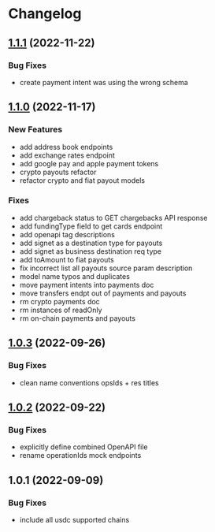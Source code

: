 # Changelog

## [1.1.1](https://github.com/circlefin/openapi-internal/compare/v1.1.0...v1.1.1) (2022-11-22)


### Bug Fixes

* create payment intent was using the wrong schema 

## [1.1.0](https://github.com/circlefin/openapi-internal/compare/v1.0.3...v1.1.0) (2022-11-17)


### New Features

* add address book endpoints 
* add exchange rates endpoint 
* add google pay and apple payment tokens 
* crypto payouts refactor 
* refactor crypto and fiat payout models 


### Fixes

* add chargeback status to GET chargebacks API response 
* add fundingType field to get cards endpoint 
* add openapi tag descriptions 
* add signet as a destination type for payouts 
* add signet as business destination req type 
* add toAmount to fiat payouts 
* fix incorrect list all payouts source param description 
* model name typos and duplicates 
* move payment intents into payments doc 
* move transfers endpt out of payments and payouts 
* rm crypto payments doc 
* rm instances of readOnly 
* rm on-chain payments and payouts 

## [1.0.3](https://github.com/circlefin/openapi-internal/compare/v1.0.2...v1.0.3) (2022-09-26)


### Bug Fixes

* clean name conventions opsIds + res titles 

## [1.0.2](https://github.com/circlefin/openapi-internal/compare/v1.0.1...v1.0.2) (2022-09-22)


### Bug Fixes

* explicitly define combined OpenAPI file 
* rename operationIds mock endpoints 

## 1.0.1 (2022-09-09)


### Bug Fixes

* include all usdc supported chains 
